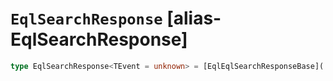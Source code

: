 # `EqlSearchResponse` [alias-EqlSearchResponse]
```typescript
type EqlSearchResponse<TEvent = unknown> = [EqlEqlSearchResponseBase](./EqlEqlSearchResponseBase.md)<TEvent>;
```
